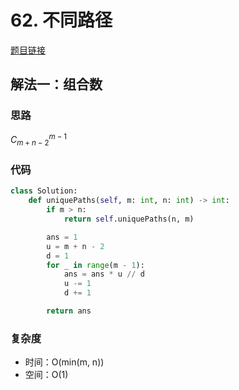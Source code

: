 # 62. 不同路径

[题目链接](https://leetcode.cn/problems/unique-paths/description/)

## 解法一：组合数

### 思路

$C_{m+n-2}^{m-1}$

### 代码

```py
class Solution:
    def uniquePaths(self, m: int, n: int) -> int:
        if m > n:
            return self.uniquePaths(n, m)

        ans = 1
        u = m + n - 2
        d = 1
        for _ in range(m - 1):
            ans = ans * u // d
            u -= 1
            d += 1

        return ans
```

### 复杂度

- 时间：O(min(m, n))
- 空间：O(1)
